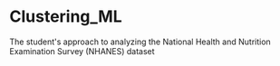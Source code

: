 # Clustering_ML
The student's approach to analyzing the National Health and Nutrition Examination Survey
(NHANES) dataset
